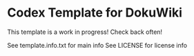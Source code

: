 # Codex Template for DokuWiki

This template is a work in progress! Check back often!

See template.info.txt for main info
See LICENSE for license info